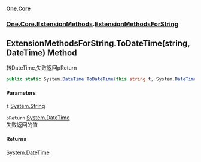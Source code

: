 #### [One.Core](index.md 'index')
### [One.Core.ExtensionMethods](One_Core_ExtensionMethods.md 'One.Core.ExtensionMethods').[ExtensionMethodsForString](One_Core_ExtensionMethods_ExtensionMethodsForString.md 'One.Core.ExtensionMethods.ExtensionMethodsForString')
## ExtensionMethodsForString.ToDateTime(string, DateTime) Method
转DateTime,失败返回pReturn 
```csharp
public static System.DateTime ToDateTime(this string t, System.DateTime pReturn);
```
#### Parameters
<a name='One_Core_ExtensionMethods_ExtensionMethodsForString_ToDateTime(string_System_DateTime)_t'></a>
`t` [System.String](https://docs.microsoft.com/en-us/dotnet/api/System.String 'System.String')  
  
<a name='One_Core_ExtensionMethods_ExtensionMethodsForString_ToDateTime(string_System_DateTime)_pReturn'></a>
`pReturn` [System.DateTime](https://docs.microsoft.com/en-us/dotnet/api/System.DateTime 'System.DateTime')  
失败返回的值 
  
#### Returns
[System.DateTime](https://docs.microsoft.com/en-us/dotnet/api/System.DateTime 'System.DateTime')  

